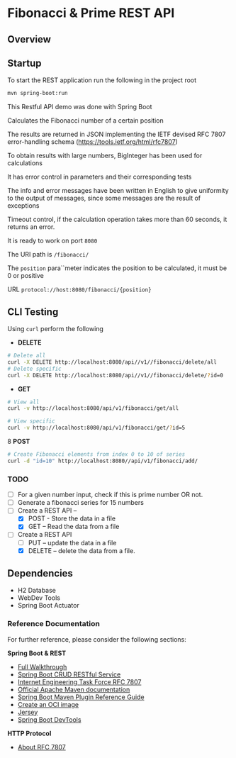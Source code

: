 # Fibonacci & Prime REST API

Overview
--



Startup
--
To start the REST application run the following in the project root

```bash
mvn spring-boot:run
```

This Restful API demo was done with Spring Boot

Calculates the Fibonacci number of a certain position

The results are returned in JSON implementing the IETF devised RFC 7807 error-handling
schema (https://tools.ietf.org/html/rfc7807)

To obtain results with large numbers, BigInteger has been used for calculations

It has error control in parameters and their corresponding tests

The info and error messages have been written in English to give uniformity to the output of messages, since some
messages are the result of exceptions

Timeout control, if the calculation operation takes more than 60 seconds, it returns an error.

It is ready to work on port `8080`

The URI path is `/fibonacci/`

The `position` para``meter indicates the position to be calculated, it must be 0 or positive

URL `protocol://host:8080/fibonacci/{position}`

CLI Testing
---
Using `curl` perform the following

* **DELETE**

```bash
# Delete all
curl -X DELETE http://localhost:8080/api//v1//fibonacci/delete/all
# Delete specific
curl -X DELETE http://localhost:8080/api//v1//fibonacci/delete/?id=0

```

* **GET**

```bash
# View all
curl -v http://localhost:8080/api/v1/fibonacci/get/all

# View specific
curl -v http://localhost:8080/api/v1/fibonacci/get/?id=5

```

8 **POST**

```bash
# Create Fibonacci elements from index 0 to 10 of series
curl -d "id=10" http://localhost:8080//api/v1/fibonacci/add/
```

### TODO

- [ ] For a given number input, check if this is prime number OR not.
- [ ] Generate a fibonacci series for 15 numbers
- [ ] Create a REST API –
    - [x] POST - Store the data in a file
    - [x] GET – Read the data from a file
- [ ] Create a REST API
    - [ ] PUT – update the data in a file
    - [x] DELETE – delete the data from a file.
  
Dependencies
--
* H2 Database
* WebDev Tools
* Spring Boot Actuator

### Reference Documentation

For further reference, please consider the following sections:

**Spring Boot & REST**

* [Full Walkthrough](https://www.jetbrains.com/idea/guide/tutorials/getting-started-spring-data-jpa/creating-repository-class/)
* [Spring Boot CRUD RESTful Service](https://www.springboottutorial.com/spring-boot-crud-rest-service-with-jpa-hibernate)
* [Internet Engineering Task Force RFC 7807](https://tools.ietf.org/html/rfc7807)
* [Official Apache Maven documentation](https://maven.apache.org/guides/index.html)
* [Spring Boot Maven Plugin Reference Guide](https://docs.spring.io/spring-boot/docs/2.3.4.RELEASE/maven-plugin/reference/html/)
* [Create an OCI image](https://docs.spring.io/spring-boot/docs/2.3.4.RELEASE/maven-plugin/reference/html/#build-image)
* [Jersey](https://docs.spring.io/spring-boot/docs/2.3.4.RELEASE/reference/htmlsingle/#boot-features-jersey)
* [Spring Boot DevTools](https://docs.spring.io/spring-boot/docs/2.3.4.RELEASE/reference/htmlsingle/#using-boot-devtools)

**HTTP Protocol**

* [About RFC 7807](https://datatracker.ietf.org/doc/html/rfc7807)


